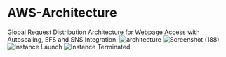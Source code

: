 # AWS-Architecture
Global Request Distribution Architecture for Webpage Access with Autoscaling, EFS and SNS  Integration.
![architecture](https://github.com/saipranay2017/AWS-Architecture/assets/109576955/7800f288-158c-45f4-89f2-562144a3769a)
![Screenshot (188)](https://github.com/saipranay2017/AWS-Architecture/assets/109576955/ac0e4762-dbac-4e66-a59d-8a0b6398f8ca)
![Instance Launch](https://github.com/saipranay2017/AWS-Architecture/assets/109576955/2b144a51-5e11-49e0-b03f-fa339e95af1e)
![Instance Terminated](https://github.com/saipranay2017/AWS-Architecture/assets/109576955/8230e5f1-bb2e-487d-ac02-0d9935affb0a)
